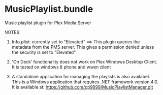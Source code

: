 MusicPlaylist.bundle
====================

Music playlist plugin for Plex Media Server


NOTES:
   1. Info.plist:  <PlexPluginCodePolicy> currently set to "Elevated"
      ==> This plugin queries the metadata from the PMS server.
          This gives a permission denied unless the security is set to "Elevated"

   2. 'On Deck' functionality does not work on Plex Windows Desktop Client.
      It is tested on windows 8 phone and wwen client

   3. A standalone application for managing the playlists is also availabel.
      This is a Windows application that requires .NET framework version 4.0.
      It is available at: https://github.com/cp9999/MusicPlaylistManager.git

 

  
